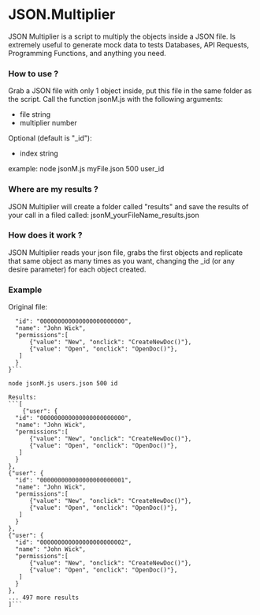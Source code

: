 # JSON.Multiplier
JSON Multiplier is a script to multiply the objects inside a JSON file.
Is extremely useful to generate mock data to tests Databases, API Requests, Programming Functions, and anything you need.

### How to use ?
Grab a JSON file with only 1 object inside, put this file in the same folder as the script.
Call the function jsonM.js with the following arguments:

  -  file               string
  -  multiplier         number

  Optional (default is "_id"):
  -  index              string 

  example: node jsonM.js myFile.json 500 user_id

### Where are my results ? 
JSON Multiplier will create a folder called "results" and save the results of your call in a filed called:
jsonM_yourFileName_results.json

### How does it work ?
JSON Multiplier reads your json file, grabs the first objects and replicate that same object as many times as you want, changing the _id (or any desire parameter) for each object created.

### Example
Original file:

```{"user": {
  "id": "000000000000000000000000",
  "name": "John Wick",
  "permissions":[
      {"value": "New", "onclick": "CreateNewDoc()"},
      {"value": "Open", "onclick": "OpenDoc()"},
   ]
  }
}```

node jsonM.js users.json 500 id

Results:
```[
    {"user": {
  "id": "000000000000000000000000",
  "name": "John Wick",
  "permissions":[
      {"value": "New", "onclick": "CreateNewDoc()"},
      {"value": "Open", "onclick": "OpenDoc()"},
   ]
  }
},
{"user": {
  "id": "000000000000000000000001",
  "name": "John Wick",
  "permissions":[
      {"value": "New", "onclick": "CreateNewDoc()"},
      {"value": "Open", "onclick": "OpenDoc()"},
   ]
  }
},
{"user": {
  "id": "000000000000000000000002",
  "name": "John Wick",
  "permissions":[
      {"value": "New", "onclick": "CreateNewDoc()"},
      {"value": "Open", "onclick": "OpenDoc()"},
   ]
  }
},
... 497 more results
]```


